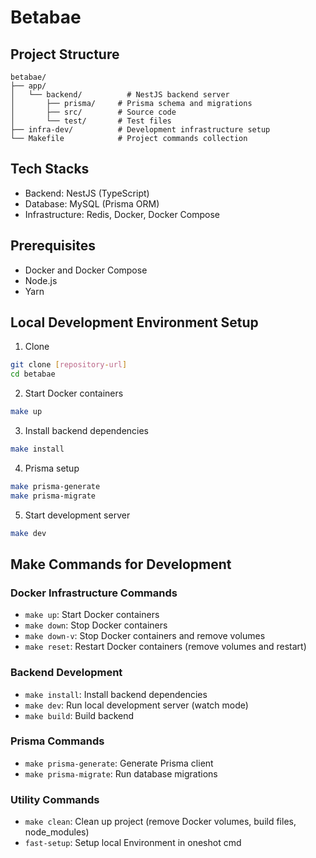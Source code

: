 # Betabae

## Project Structure

```
betabae/
├── app/
│   └── backend/          # NestJS backend server
│       ├── prisma/     # Prisma schema and migrations
│       ├── src/        # Source code
│       └── test/       # Test files
├── infra-dev/          # Development infrastructure setup
└── Makefile            # Project commands collection
```

## Tech Stacks

- Backend: NestJS (TypeScript)
- Database: MySQL (Prisma ORM)
- Infrastructure: Redis, Docker, Docker Compose

## Prerequisites

- Docker and Docker Compose
- Node.js
- Yarn

## Local Development Environment Setup

1. Clone

```bash
git clone [repository-url]
cd betabae
```

2. Start Docker containers

```bash
make up
```

3. Install backend dependencies

```bash
make install
```

4. Prisma setup

```bash
make prisma-generate
make prisma-migrate
```

5. Start development server

```bash
make dev
```

## Make Commands for Development

### Docker Infrastructure Commands

- `make up`: Start Docker containers
- `make down`: Stop Docker containers
- `make down-v`: Stop Docker containers and remove volumes
- `make reset`: Restart Docker containers (remove volumes and restart)

### Backend Development

- `make install`: Install backend dependencies
- `make dev`: Run local development server (watch mode)
- `make build`: Build backend

### Prisma Commands

- `make prisma-generate`: Generate Prisma client
- `make prisma-migrate`: Run database migrations

### Utility Commands

- `make clean`: Clean up project (remove Docker volumes, build files, node_modules)
- `fast-setup`: Setup local Environment in oneshot cmd
